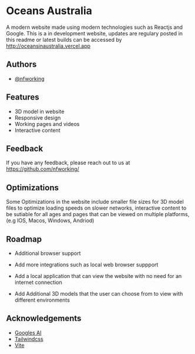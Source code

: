
# Oceans Australia

A modern website made using modern technologies such as Reactjs and Google. This is a in development website, updates are regulary posted in this readme or latest builds can be accessed by http://oceansinaustralia.vercel.app



## Authors

- [@nfworking](https://www.github.com/nfworking)




## Features

- 3D model in website
- Responsive design
- Working pages and videos
- Interactive content


## Feedback

If you have any feedback, please reach out to us at https://github.com/nfworking/


## Optimizations

Some Optimizations in the website include smaller file sizes for 3D model files to optimize loading speeds on slower networks, interactive content to be sutiable for all ages and pages that can be viewed on multiple platforms, (e.g IOS, Macos, Windows, Andriod)


## Roadmap

- Additional browser support

- Add more integrations such as local web browser suppport
- Add a local application that can view the website with no need for an internet connection
- Add Additional 3D models that the user can choose from to view with different environments


## Acknowledgements

 - [Googles AI](https://gemini.google.com/app)
 - [Tailwindcss](https://tailwindcss.com/)
 - [Vite](https://vite.dev/)

